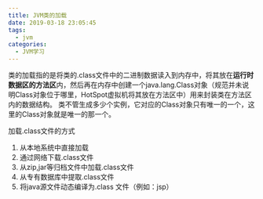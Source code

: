 ```yaml
---
title: JVM类的加载
date: 2019-03-18 23:05:45
tags:
  - jvm
categories:
  - JVM学习
---
```


类的加载指的是将类的.class文件中的二进制数据读入到内存中，将其放在**运行时数据区的方法区**内，然后再在内存中创建一个java.lang.Class对象（规范并未说明Class对象位于哪里，HotSpot虚拟机将其放在方法区中）用来封装类在方法区内的数据结构。
类不管生成多少个实例，它对应的Class对象只有唯一的一个，这里的Class对象就是唯一的那一个。
<!-- more -->
加载.class文件的方式

1. 从本地系统中直接加载
2. 通过网络下载.class文件
3. 从zip,jar等归档文件中加载.class文件
4. 从专有数据库中提取.class文件
5. 将java源文件动态编译为.class 文件（例如：jsp）
